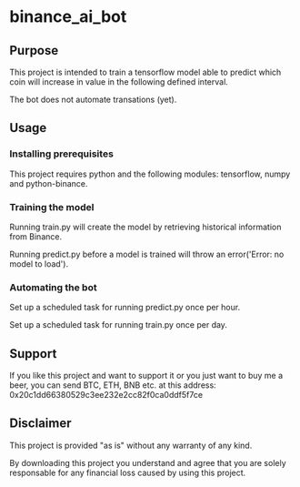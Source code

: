 # binance_ai_bot

## Purpose

This project is intended to train a tensorflow model able to predict which coin will increase in value in the following defined interval.

The bot does not automate transations (yet).

## Usage

### Installing prerequisites

This project requires python and the following modules: tensorflow, numpy and python-binance. 

### Training the model

Running train.py will create the model by retrieving historical information from Binance.

Running predict.py before a model is trained will throw an error('Error: no model to load').

### Automating the bot

Set up a scheduled task for running predict.py once per hour.

Set up a scheduled task for running train.py once per day.

## Support

If you like this project and want to support it or you just want to buy me a beer, you can send BTC, ETH, BNB etc. at this address: 0x20c1dd66380529c3ee232e2cc82f0ca0ddf5f7ce

## Disclaimer

This project is provided "as is" without any warranty of any kind.

By downloading this project you understand and agree that you are solely responsable for any financial loss caused by using this project.
